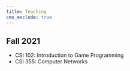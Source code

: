 ```yaml
---
title: Teaching 
cms_exclude: true
---
```


## Fall 2021
* CSI 102: Introduction to Game Programming
* CSI 355: Computer Networks


